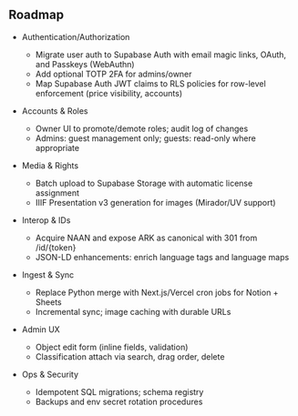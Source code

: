 ## Roadmap

- Authentication/Authorization
  - Migrate user auth to Supabase Auth with email magic links, OAuth, and Passkeys (WebAuthn)
  - Add optional TOTP 2FA for admins/owner
  - Map Supabase Auth JWT claims to RLS policies for row-level enforcement (price visibility, accounts)

- Accounts & Roles
  - Owner UI to promote/demote roles; audit log of changes
  - Admins: guest management only; guests: read-only where appropriate

- Media & Rights
  - Batch upload to Supabase Storage with automatic license assignment
  - IIIF Presentation v3 generation for images (Mirador/UV support)

- Interop & IDs
  - Acquire NAAN and expose ARK as canonical with 301 from /id/{token}
  - JSON-LD enhancements: enrich language tags and language maps

- Ingest & Sync
  - Replace Python merge with Next.js/Vercel cron jobs for Notion + Sheets
  - Incremental sync; image caching with durable URLs

- Admin UX
  - Object edit form (inline fields, validation)
  - Classification attach via search, drag order, delete

- Ops & Security
  - Idempotent SQL migrations; schema registry
  - Backups and env secret rotation procedures
